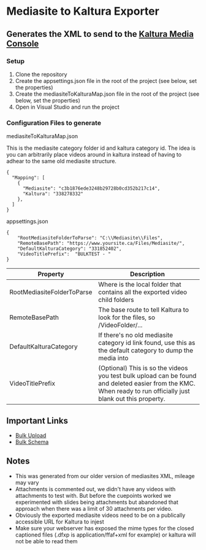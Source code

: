 ﻿# Mediasite to Kaltura Exporter

## Generates the XML to send to the [Kaltura Media Console](https://kmc.kaltura.com/)

### Setup

1. Clone the repository	
2. Create the appsettings.json file in the root of the project (see below, set the properties)
3. Create the mediasiteToKalturaMap.json file in the root of the project (see below, set the properties)
4. Open in Visual Studio and run the project


### Configuration Files to generate

mediasiteToKalturaMap.json

This is the mediasite category folder id and kaltura category id.  The idea is you can arbitrarily place videos around in kaltura instead of having to adhear to the same old mediasite structure.

```
{
  "Mapping": [
    {
      "Mediasite": "c3b1876ede3248b29728b0cd352b217c14",
      "Kaltura": "338278332"
    },
  ]
}
```

appsettings.json

```
{
	"RootMediasiteFolderToParse": "C:\\Mediasite\\Files",
	"RemoteBasePath": "https://www.yoursite.ca/Files/Mediasite/", 
	"DefaultKalturaCategory": "331852402",
	"VideoTitlePrefix":  "BULKTEST - "
}
```

| Property                   | Description                                                                                                                                                     |
|----------------------------|-----------------------------------------------------------------------------------------------------------------------------------------------------------------|
| RootMediasiteFolderToParse | Where is the local folder that contains all the exported video child folders                                                                                    |
| RemoteBasePath             | The base route to tell Kaltura to look for the files, so <path>/VideoFolder/...                                                                                 |
| DefaultKalturaCategory     | If there's no old mediasite category id link found, use this as the default category to dump the media into                                                     |
| VideoTitlePrefix           | (Optional) This is so the videos you test bulk upload can be found and deleted easier from the KMC.  When ready to run officially just blank out this property. |

## Important Links
* [Bulk Upload](https://knowledge.kaltura.com/help/uploading-and-ingestion)
* [Bulk Schema](https://www.kaltura.com/api_v3/xsdDoc/?type=bulkUploadXml.bulkUploadXML)

## Notes

* This was generated from our older version of mediasites XML, mileage may vary
* Attachments is commented out, we didn't have any videos with attachments to test with. But before the cuepoints worked we experimented with slides being attachments but abandoned that approach when there was a limit of 30 attachments per video.
* Obviously the exported mediasite videos need to be on a publically accessible URL for Kaltura to injest
* Make sure your webserver has exposed the mime types for the closed captioned files (.dfxp is application/ffaf+xml for example) or kaltura will not be able to read them